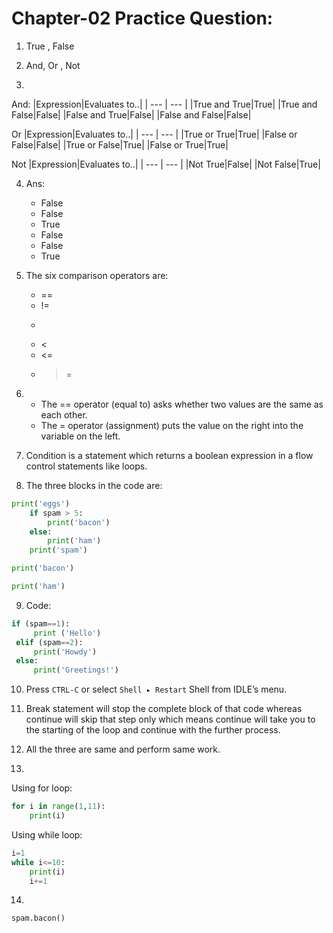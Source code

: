 # Chapter-02 Practice Question:

1. True , False

2. And, Or , Not

3.
And:
|Expression|Evaluates to..|
| --- | --- |
|True and True|True|
|True and False|False|
|False and True|False|
|False and False|False|

Or
|Expression|Evaluates to..|
| --- | --- |
|True or True|True|
|False or False|False|
|True or False|True|
|False or True|True|

Not
|Expression|Evaluates to..|
| --- | --- |
|Not True|False|
|Not False|True|

4. Ans:
    - False
    - False 
    - True
    - False
    - False
    - True

5. The six comparison operators are:
   - ==
   - !=
   - >
   - <
   - <=
   - >=

6. - The == operator (equal to) asks whether two values are the same as each other.
   - The = operator (assignment) puts the value on the right into the variable on the left.

7. Condition is a statement which returns a boolean expression in a flow control statements like loops.

8. The three blocks in the code are:

``` python
print('eggs')
    if spam > 5:
        print('bacon')
    else:
        print('ham')
    print('spam')
```


``` python
print('bacon')
```


```python
print('ham')
```

9. Code:

``` python
if (spam==1):
     print ('Hello')
 elif (spam==2):
     print('Howdy')
 else:
     print('Greetings!')
```
10. Press `CTRL-C` or select `Shell ▸ Restart` Shell from IDLE’s menu.

11. Break statement will stop the complete block of that code whereas continue will skip that step only which means continue will take you to the starting of the loop and continue with the further process.

12.  All the three are same and perform same work.

13. 
Using for loop:

``` python
for i in range(1,11):
    print(i)
```

Using while loop:

``` python
i=1
while i<=10:
    print(i)
    i+=1
```

14. 
`spam.bacon()`









